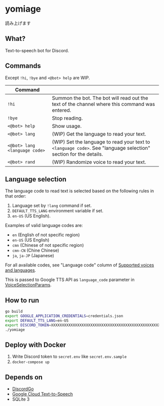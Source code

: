 # yomiage

読み上げます

## What?

Text-to-speech bot for Discord.

## Commands

Except `!hi`, `!bye` and `<@bot> help` are WIP.

| Command                       |                                                                                                                  |
| ----------------------------- | ---------------------------------------------------------------------------------------------------------------- |
| `!hi`                         | Summon the bot. The bot will read out the text of the channel where this command was entered.                    |
| `!bye`                        | Stop reading.                                                                                                    |
| `<@bot> help`                 | Show usage.                                                                                                      |
| `<@bot> lang`                 | (WIP) Get the language to read your text.                                                                        |
| `<@bot> lang <language code>` | (WIP) Set the language to read your text to `<language code>`. See "language selection" section for the details. |
| `<@bot> rand`                 | (WIP) Randomize voice to read your text.                                                                         |

## Language selection

The language code to read text is selected based on the following rules in that order:

1. Language set by `!lang` command if set.
1. `DEFAULT_TTS_LANG` environment variable if set.
1. `en-US` (US English).

Examples of valid language codes are:

- `en` (English of not specific region)
- `en-US` (US English)
- `cmn` (Chinese of not specific region)
- `cmn-CN` (Chine Chinese)
- `ja`, `ja-JP` (Japanese)

For all available codes, see "Language code" column of [Supported voices and languages](https://cloud.google.com/text-to-speech/docs/voices).

This is passed to Google TTS API as `language_code` parameter in [VoiceSelectionParams](https://cloud.google.com/text-to-speech/docs/reference/rpc/google.cloud.texttospeech.v1#voiceselectionparams).

## How to run

```sh
go build
export GOOGLE_APPLICATION_CREDENTIALS=credentials.json
export DEFAULT_TTS_LANG=en-US
export DISCORD_TOKEN=XXXXXXXXXXXXXXXXXXXXXXXXXXXXXXXXXXXXXXXXXXXXXXXXXXXXXXXXXXX
./yomiage
```

## Deploy with Docker

1. Write Discord token to `secret.env` like `secret.env.sample`
1. `docker-compose up`

## Depends on

- [DiscordGo](https://github.com/bwmarrin/discordgo)
- [Google Cloud Text-to-Speech](https://cloud.google.com/text-to-speech)
- SQLite 3
